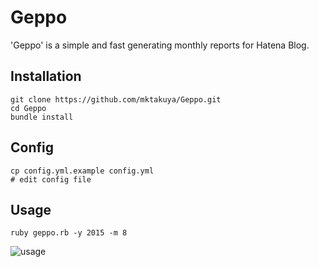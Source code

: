 # Geppo
'Geppo' is a simple and fast generating monthly reports for Hatena Blog.

## Installation

```
git clone https://github.com/mktakuya/Geppo.git
cd Geppo
bundle install
```

## Config

```
cp config.yml.example config.yml
# edit config file
```

## Usage

```
ruby geppo.rb -y 2015 -m 8
```

![usage](https://cloud.githubusercontent.com/assets/2035364/9661054/e1cf07d4-5293-11e5-907f-65f939202e11.gif)
